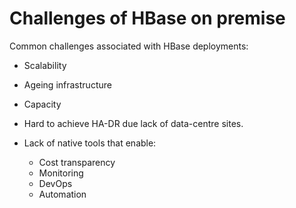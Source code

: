 # Challenges of HBase on premise  

Common challenges associated with HBase deployments:

* Scalability  
* Ageing infrastructure  
* Capacity  
* Hard to achieve HA-DR due lack of data-centre sites.  
* Lack of native tools that enable:  

  * Cost transparency  
  * Monitoring  
  * DevOps  
  * Automation  
